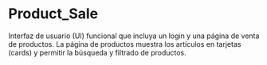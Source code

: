 # Product_Sale
Interfaz de  usuario (UI) funcional que incluya un login y una página de venta de productos. La página  de productos muestra los artículos en tarjetas (cards) y permitir la búsqueda y filtrado  de productos.
